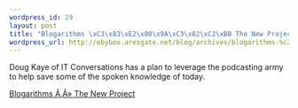 ```yaml
--- 
wordpress_id: 29
layout: post
title: "Blogarithms \xC3\x83\xE2\x80\x9A\xC3\x82\xC2\xBB The New Project"
wordpress_url: http://ebybox.aresgate.net/blog/archives/blogarithms-%c2%bb-the-new-project/
---
```

Doug Kaye of IT Conversations has a plan to leverage the podcasting army to help save some of the spoken knowledge of today.

<a href="http://www.rds.com/blogs/doug/index.php/archives/2005/07/01/the-new-project/">Blogarithms Ã‚Â» The New Project</a>
